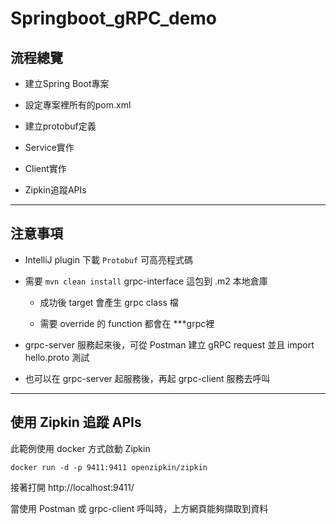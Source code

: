 # Springboot_gRPC_demo

## 流程總覽

* 建立Spring Boot專案

* 設定專案裡所有的pom.xml

* 建立protobuf定義

* Service實作

* Client實作

* Zipkin追蹤APIs

---

## 注意事項

* IntelliJ plugin 下載 `Protobuf` 可高亮程式碼

* 需要 `mvn clean install` grpc-interface 這包到 .m2 本地倉庫

    * 成功後 target 會產生 grpc class 檔

    * 需要 override 的 function 都會在 ***grpc裡

* grpc-server 服務起來後，可從 Postman 建立 gRPC request 並且 import hello.proto 測試

* 也可以在 grpc-server 起服務後，再起 grpc-client 服務去呼叫

---

## 使用 Zipkin 追蹤 APIs

此範例使用 docker 方式啟動 Zipkin

```docker
docker run -d -p 9411:9411 openzipkin/zipkin
```

接著打開 http://localhost:9411/

當使用 Postman 或 grpc-client 呼叫時，上方網頁能夠擷取到資料










